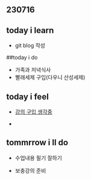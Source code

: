 ## 230716

## today i learn

- git blog 작성



##today i do

- 가족과 저녁식사
- 빨래세제 구입(다우니 산성세제)



## today i feel

- [강의 구입 생각중](https://inf.run/t4vH)

- 


## tommrrow i ll do

- 수업내용 필기 잘하기

- 보충강의 준비

